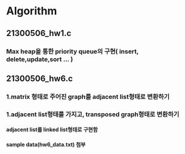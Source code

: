 # Algorithm

## 21300506_hw1.c
### Max heap을 통한 priority queue의 구현( insert, delete,update,sort ... )

## 21300506_hw6.c
### 1.matrix 형태로 주어진 graph를 adjacent list형태로 변환하기
### 1.adjacent list형태를 가지고, transposed graph형태로 변환하기
#### adjacent list를 linked list형태로 구현함
#### sample data(hw6_data.txt) 첨부
